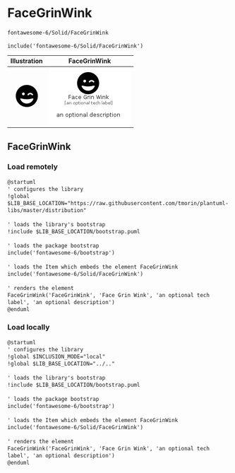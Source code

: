 # FaceGrinWink


```text
fontawesome-6/Solid/FaceGrinWink
```

```text
include('fontawesome-6/Solid/FaceGrinWink')
```



| Illustration | FaceGrinWink |
| :---: | :---: |
| ![illustration for Illustration](../../fontawesome-6/Solid/FaceGrinWink.png) | ![illustration for FaceGrinWink](../../fontawesome-6/Solid/FaceGrinWink.Local.png) |




## FaceGrinWink

### Load remotely
```plantuml
@startuml
' configures the library
!global $LIB_BASE_LOCATION="https://raw.githubusercontent.com/tmorin/plantuml-libs/master/distribution"

' loads the library's bootstrap
!include $LIB_BASE_LOCATION/bootstrap.puml

' loads the package bootstrap
include('fontawesome-6/bootstrap')

' loads the Item which embeds the element FaceGrinWink
include('fontawesome-6/Solid/FaceGrinWink')

' renders the element
FaceGrinWink('FaceGrinWink', 'Face Grin Wink', 'an optional tech label', 'an optional description')
@enduml
```

### Load locally
```plantuml
@startuml
' configures the library
!global $INCLUSION_MODE="local"
!global $LIB_BASE_LOCATION="../.."

' loads the library's bootstrap
!include $LIB_BASE_LOCATION/bootstrap.puml

' loads the package bootstrap
include('fontawesome-6/bootstrap')

' loads the Item which embeds the element FaceGrinWink
include('fontawesome-6/Solid/FaceGrinWink')

' renders the element
FaceGrinWink('FaceGrinWink', 'Face Grin Wink', 'an optional tech label', 'an optional description')
@enduml
```


